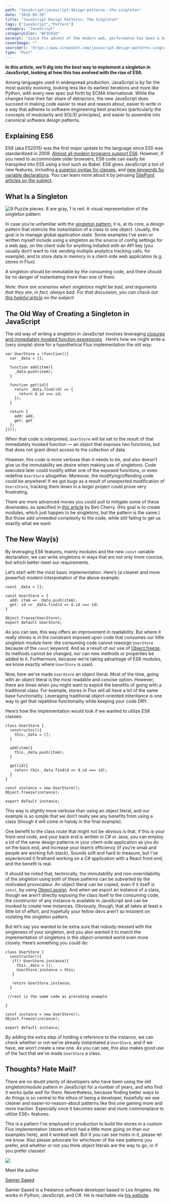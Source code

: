 ```yaml
---
path: "JavaScript/javascript-design-patterns--the-singleton"
date: "2018-09-20"
title: "JavaScript Design Patterns: The Singleton"
tags: ["JavaScript","Pattern"]
category: "JavaScript"
categoryColor: "#F3C610"
excerpt: "Since the advent of the modern web, performance has been a key consideration when designing a website or a web app."
coverImage: ""
sourceUrl: "https://www.sitepoint.com/javascript-design-patterns-singleton/"
type: "Post"
---
```


**In this article, we’ll dig into the best way to implement a singleton in JavaScript, looking at how this has evolved with the rise of ES6.**

Among languages used in widespread production, JavaScript is by far the most quickly evolving, looking less like its earliest iterations and more like Python, with every new spec put forth by ECMA International. While the changes have their fair share of detractors, the new JavaScript does succeed in making code easier to read and reason about, easier to write in a way that adheres to software engineering best practices (particularly the concepts of modularity and SOLID principles), and easier to assemble into canonical software design patterns.

Explaining ES6
--------------

ES6 (aka ES2015) was the first major update to the language since ES5 was standardized in 2009. [Almost all modern browsers support ES6](https://kangax.github.io/compat-table/es6/). However, if you need to accommodate older browsers, ES6 code can easily be transpiled into ES5 using a tool such as Babel. ES6 gives JavaScript a ton of new features, including [a superior syntax for classes](https://www.sitepoint.com/object-oriented-javascript-deep-dive-es6-classes/), and [new keywords for variable declarations](https://www.sitepoint.com/preparing-ecmascript-6-let-const/). You can learn more about it by perusing [SitePoint articles on the subject](https://www.sitepoint.com/JavaScript/es6/).

What Is a Singleton
-------------------

![9 Puzzle pieces. 8 are gray, 1 is red. A visual representation of the singleton pattern](https://dab1nmslvvntp.cloudfront.net/wp-content/uploads/2016/06/1466406405singleton-300x295.jpg)

In case you’re unfamiliar with the [singleton pattern](https://en.wikipedia.org/wiki/Singleton_pattern), it is, at its core, a design pattern that restricts the instantiation of a class to one object. Usually, the goal is to manage global application state. Some examples I’ve seen or written myself include using a singleton as the source of config settings for a web app, on the client side for anything initiated with an API key (you usually don’t want to risk sending multiple analytics tracking calls, for example), and to store data in memory in a client-side web application (e.g. stores in Flux).

A singleton should be immutable by the consuming code, and there should be no danger of instantiating more than one of them.

_Note: there are scenarios when singletons might be bad, and arguments that they are, in fact, always bad. For that discussion, you can check out [this helpful article](https://www.sitepoint.com/whats-so-bad-about-the-singleton/) on the subject._

The Old Way of Creating a Singleton in JavaScript
-------------------------------------------------

The old way of writing a singleton in JavaScript involves leveraging [closures and immediately invoked function expressions](https://www.sitepoint.com/demystifying-javascript-closures-callbacks-iifes/) . Here’s how we might write a (very simple) store for a hypothetical Flux implementation the old way:

    var UserStore = (function(){
      var _data = [];

      function add(item){
        _data.push(item);
      }

      function get(id){
        return _data.find((d) => {
          return d.id === id;
        });
      }

      return {
        add: add,
        get: get
      };
    }());


When that code is interpreted, `UserStore` will be set to the result of that immediately invoked function — an object that exposes two functions, but that does not grant direct access to the collection of data.

However, this code is more verbose than it needs to be, and also doesn’t give us the immutability we desire when making use of singletons. Code executed later could modify either one of the exposed functions, or even redefine `UserStore` altogether. Moreover, the modifying/offending code could be anywhere! If we got bugs as a result of unexpected modification of `UsersStore`, tracking them down in a larger project could prove very frustrating.

There are more advanced moves you could pull to mitigate some of these downsides, as specified in [this article](http://www.adequatelygood.com/JavaScript-Module-Pattern-In-Depth.html) by Ben Cherry. (His goal is to create modules, which just happen to be singletons, but the pattern is the same.) But those add unneeded complexity to the code, while still failing to get us exactly what we want.

The New Way(s)
--------------

By leveraging ES6 features, mainly modules and the new `const` variable declaration, we can write singletons in ways that are not only more concise, but which better meet our requirements.

Let’s start with the most basic implementation. Here’s (a cleaner and more powerful) modern interpretation of the above example:

    const _data = [];

    const UserStore = {
      add: item => _data.push(item),
      get: id => _data.find(d => d.id === id)
    }

    Object.freeze(UserStore);
    export default UserStore;


As you can see, this way offers an improvement in readability. But where it really shines is in the constraint imposed upon code that consumes our little singleton module here: the consuming code cannot reassign `UserStore` because of the `const` keyword. And as a result of our use of [Object.freeze](https://developer.mozilla.org/en-US/docs/Web/JavaScript/Reference/Global_Objects/Object/freeze), its methods cannot be changed, nor can new methods or properties be added to it. Furthermore, because we’re taking advantage of ES6 modules, we know exactly where `UserStore` is used.

Now, here we’ve made `UserStore` an object literal. Most of the time, going with an object literal is the most readable and concise option. However, there are times when you might want to exploit the benefits of going with a traditional class. For example, stores in Flux will all have a lot of the same base functionality. Leveraging traditional object-oriented inheritance is one way to get that repetitive functionality while keeping your code DRY.

Here’s how the implementation would look if we wanted to utilize ES6 classes:

    class UserStore {
      constructor(){
        this._data = [];
      }

      add(item){
        this._data.push(item);
      }

      get(id){
        return this._data.find(d => d.id === id);
      }
    }

    const instance = new UserStore();
    Object.freeze(instance);

    export default instance;


This way is slightly more verbose than using an object literal, and our example is so simple that we don’t really see any benefits from using a class (though it will come in handy in the final example).

One benefit to the class route that might not be obvious is that, if this is your front-end code, and your back end is written in C# or Java, you can employ a lot of the same design patterns in your client-side application as you do on the back end, and increase your team’s efficiency (if you’re small and people are working full-stack). Sounds soft and hard to measure, but I’ve experienced it firsthand working on a C# application with a React front end, and the benefit is real.

It should be noted that, technically, the immutability and non-overridability of the singleton using both of these patterns can be subverted by the motivated provocateur. An object literal can be copied, even if it itself is `const`, by using [Object.assign](https://developer.mozilla.org/en-US/docs/Web/JavaScript/Reference/Global_Objects/Object/assign). And when we export an instance of a class, though we aren’t directly exposing the class itself to the consuming code, the constructor of any instance is available in JavaScript and can be invoked to create new instances. Obviously, though, that all takes at least a little bit of effort, and hopefully your fellow devs aren’t so insistent on violating the singleton pattern.

But let’s say you wanted to be extra sure that nobody messed with the singleness of your singleton, and you also wanted it to match the implementation of singletons in the object-oriented world even more closely. Here’s something you could do:

    class UserStore {
      constructor(){
       if(! UserStore.instance){
         this._data = [];
         UserStore.instance = this;
       }

       return UserStore.instance;
      }

     //rest is the same code as preceding example

    }

    const instance = new UserStore();
    Object.freeze(instance);

    export default instance;


By adding the extra step of holding a reference to the instance, we can check whether or not we’ve already instantiated a `UserStore`, and if we have, we won’t create a new one. As you can see, this also makes good use of the fact that we’ve made `UserStore` a class.

Thoughts? Hate Mail?
--------------------

There are no doubt plenty of developers who have been using the old singleton/module pattern in JavaScript for a number of years, and who find it works quite well for them. Nevertheless, because finding better ways to do things is so central to the ethos of being a developer, hopefully we see cleaner and easier-to-reason-about patterns like this one gaining more and more traction. Especially once it becomes easier and more commonplace to utilize ES6+ features.

This is a pattern I’ve employed in production to build the stores in a custom Flux implementation (stores which had a little more going on than our examples here), and it worked well. But if you can see holes in it, please let me know. Also please advocate for whichever of the new patterns you prefer, and whether or not you think object literals are the way to go, or if you prefer classes!

 [![](https://secure.gravatar.com/avatar/59c0103d5cfb0fc6e3dc3e8a7ce5a731?s=96&d=mm&r=g)](https://www.sitepoint.com/author/ssaeed/)

Meet the author

[Samier Saeed](https://www.sitepoint.com/author/ssaeed/)[](https://www.linkedin.com/in/samier-saeed-9335553a)[](https://github.com/ss108)[](https://medium.com/@samiersaeed)

Samier Saeed is a freelance software developer based in Los Angeles. He works in Python, JavaScript, and C#. He is reachable via [his website](http://ss108.github.io/).
